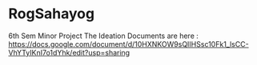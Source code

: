 # RogSahayog
6th Sem Minor Project
The Ideation Documents are here : https://docs.google.com/document/d/10HXNKOW9sQIIHSsc10Fk1_lsCC-VhYTyIKnI7o1dYhk/edit?usp=sharing
